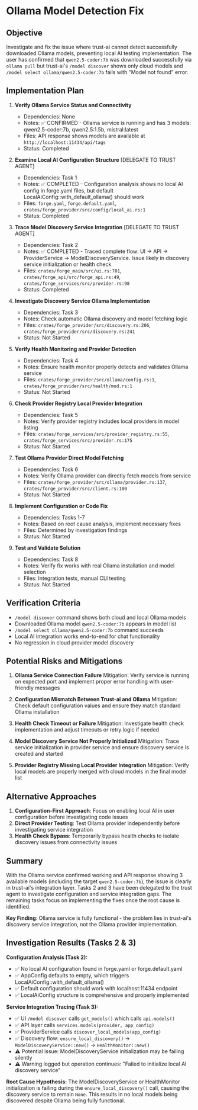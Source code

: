 # Ollama Model Detection Fix

## Objective
Investigate and fix the issue where trust-ai cannot detect successfully downloaded Ollama models, preventing local AI testing implementation. The user has confirmed that `qwen2.5-coder:7b` was downloaded successfully via `ollama pull` but trust-ai's `/model discover` shows only cloud models and `/model select ollama/qwen2.5-coder:7b` fails with "Model not found" error.

## Implementation Plan

1. **Verify Ollama Service Status and Connectivity**
   - Dependencies: None
   - Notes: ✅ CONFIRMED - Ollama service is running and has 3 models: qwen2.5-coder:7b, qwen2.5:1.5b, mistral:latest
   - Files: API response shows models are available at `http://localhost:11434/api/tags`
   - Status: Completed

2. **Examine Local AI Configuration Structure** [DELEGATE TO TRUST AGENT]
   - Dependencies: Task 1
   - Notes: ✅ COMPLETED - Configuration analysis shows no local AI config in forge.yaml files, but default LocalAiConfig::with_default_ollama() should work
   - Files: `forge.yaml`, `forge.default.yaml`, `crates/forge_provider/src/config/local_ai.rs:1`
   - Status: Completed

3. **Trace Model Discovery Service Integration** [DELEGATE TO TRUST AGENT]
   - Dependencies: Task 2
   - Notes: ✅ COMPLETED - Traced complete flow: UI -> API -> ProviderService -> ModelDiscoveryService. Issue likely in discovery service initialization or health check
   - Files: `crates/forge_main/src/ui.rs:701`, `crates/forge_api/src/forge_api.rs:49`, `crates/forge_services/src/provider.rs:98`
   - Status: Completed

4. **Investigate Discovery Service Ollama Implementation**
   - Dependencies: Task 3
   - Notes: Check automatic Ollama discovery and model fetching logic
   - Files: `crates/forge_provider/src/discovery.rs:206`, `crates/forge_provider/src/discovery.rs:241`
   - Status: Not Started

5. **Verify Health Monitoring and Provider Detection**
   - Dependencies: Task 4
   - Notes: Ensure health monitor properly detects and validates Ollama service
   - Files: `crates/forge_provider/src/ollama/config.rs:1`, `crates/forge_provider/src/health/mod.rs:1`
   - Status: Not Started

6. **Check Provider Registry Local Provider Integration**
   - Dependencies: Task 5
   - Notes: Verify provider registry includes local providers in model listing
   - Files: `crates/forge_services/src/provider_registry.rs:55`, `crates/forge_services/src/provider.rs:175`
   - Status: Not Started

7. **Test Ollama Provider Direct Model Fetching**
   - Dependencies: Task 6
   - Notes: Verify Ollama provider can directly fetch models from service
   - Files: `crates/forge_provider/src/ollama/provider.rs:137`, `crates/forge_provider/src/client.rs:100`
   - Status: Not Started

8. **Implement Configuration or Code Fix**
   - Dependencies: Tasks 1-7
   - Notes: Based on root cause analysis, implement necessary fixes
   - Files: Determined by investigation findings
   - Status: Not Started

9. **Test and Validate Solution**
   - Dependencies: Task 8
   - Notes: Verify fix works with real Ollama installation and model selection
   - Files: Integration tests, manual CLI testing
   - Status: Not Started

## Verification Criteria
- `/model discover` command shows both cloud and local Ollama models
- Downloaded Ollama model `qwen2.5-coder:7b` appears in model list
- `/model select ollama/qwen2.5-coder:7b` command succeeds
- Local AI integration works end-to-end for chat functionality
- No regression in cloud provider model discovery

## Potential Risks and Mitigations

1. **Ollama Service Connection Failure**
   Mitigation: Verify service is running on expected port and implement proper error handling with user-friendly messages

2. **Configuration Mismatch Between Trust-ai and Ollama**
   Mitigation: Check default configuration values and ensure they match standard Ollama installation

3. **Health Check Timeout or Failure**
   Mitigation: Investigate health check implementation and adjust timeouts or retry logic if needed

4. **Model Discovery Service Not Properly Initialized**
   Mitigation: Trace service initialization in provider service and ensure discovery service is created and started

5. **Provider Registry Missing Local Provider Integration**
   Mitigation: Verify local models are properly merged with cloud models in the final model list

## Alternative Approaches

1. **Configuration-First Approach**: Focus on enabling local AI in user configuration before investigating code issues
2. **Direct Provider Testing**: Test Ollama provider independently before investigating service integration
3. **Health Check Bypass**: Temporarily bypass health checks to isolate discovery issues from connectivity issues

## Summary

With the Ollama service confirmed working and API response showing 3 available models (including the target `qwen2.5-coder:7b`), the issue is clearly in trust-ai's integration layer. Tasks 2 and 3 have been delegated to the trust agent to investigate configuration and service integration gaps. The remaining tasks focus on implementing the fixes once the root cause is identified.

**Key Finding**: Ollama service is fully functional - the problem lies in trust-ai's discovery service integration, not the Ollama provider implementation.

## Investigation Results (Tasks 2 & 3)

**Configuration Analysis (Task 2):**
- ✅ No local AI configuration found in forge.yaml or forge.default.yaml
- ✅ AppConfig defaults to empty, which triggers LocalAiConfig::with_default_ollama()
- ✅ Default configuration should work with localhost:11434 endpoint
- ✅ LocalAiConfig structure is comprehensive and properly implemented

**Service Integration Tracing (Task 3):**
- ✅ UI `/model discover` calls `get_models()` which calls `api.models()`
- ✅ API layer calls `services.models(provider, app_config)`
- ✅ ProviderService calls `discover_local_models(app_config)`
- ✅ Discovery flow: `ensure_local_discovery()` -> `ModelDiscoveryService::new()` -> `HealthMonitor::new()`
- ⚠️  Potential issue: ModelDiscoveryService initialization may be failing silently
- ⚠️  Warning logged but operation continues: "Failed to initialize local AI discovery service"

**Root Cause Hypothesis:**
The ModelDiscoveryService or HealthMonitor initialization is failing during the `ensure_local_discovery()` call, causing the discovery service to remain `None`. This results in no local models being discovered despite Ollama being fully functional.